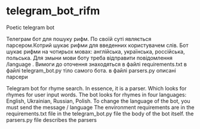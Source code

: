 # telegram_bot_rifm
Poetic telegram bot

Телеграм бот для пошуку рифм.
По своїй суті являється парсером.Котрий шукає рифми для введенних користувачем слів.
Бот шукає рифми на чотирьох мовах: англійська, українська, россійська, польська.
Для змыни мови боту треба відправити повідомлення /language .
Вимоги до оточення знаходяться в файлі requirements.txt
в файлі telegram_bot.py тіло самого бота.
в файлі parsers.py описані парсери


Telegram bot for rhyme search.
In essence, it is a parser. Which looks for rhymes for user input words.
The bot looks for rhymes in four languages: English, Ukrainian, Russian, Polish.
To change the language of the bot, you must send the message / language
The environment requirements are in the requirements.txt file
in the telegram_bot.py file the body of the bot itself.
the parsers.py file describes the parsers
